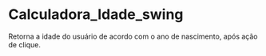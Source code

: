 # Calculadora_Idade_swing
Retorna a idade do usuário de acordo com o ano de nascimento, após ação de clique.
